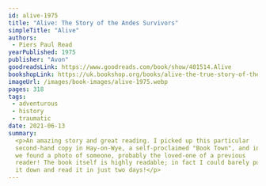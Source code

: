 ```yaml
---
id: alive-1975
title: "Alive: The Story of the Andes Survivors"
simpleTitle: "Alive"
authors:
 - Piers Paul Read
yearPublished: 1975
publisher: "Avon"
goodreadsLink: https://www.goodreads.com/book/show/401514.Alive
bookshopLink: https://uk.bookshop.org/books/alive-the-true-story-of-the-andes-survivors/9780099574521
imageUrl: /images/book-images/alive-1975.webp
pages: 318
tags:
 - adventurous
 - history
 - traumatic
date: 2021-06-13
summary:
  <p>An amazing story and great reading. I picked up this particular
  second-hand copy in Hay-on-Wye, a self-proclaimed "Book Town", and in it
  we found a photo of someone, probably the loved-one of a previous
  reader! The book itself is highly readable; in fact I could barely put
  it down and read it in just two days!</p>
---
```


